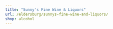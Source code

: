 ```yaml
---
title: "Sunny's Fine Wine & Liquors"
url: /eldersburg/sunnys-fine-wine-and-liquors/
shop: alcohol
---
```

